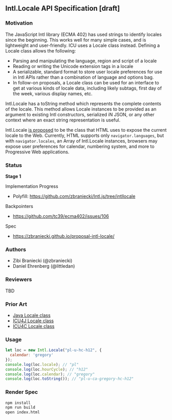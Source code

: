 ## Intl.Locale API Specification [draft]

### Motivation

The JavaScript Intl library (ECMA 402) has used strings to identify locales since the beginning. This works well for many simple cases, and is lightweight and user-friendly. ICU uses a Locale class instead. Defining a Locale class allows the following:
- Parsing and manipulating the language, region and script of a locale
- Reading or writing the Unicode extension tags in a locale
- A serializable, standard format to store user locale preferences for use in Intl APIs rather than a combination of language and options bag.
- In follow-on proposals, a Locale class can be used for an interface to get at various kinds of locale data, including likely subtags, first day of the week, various display names, etc.

Intl.Locale has a toString method which represents the complete contents of the locale. This method allows Locale instances to be provided as an argument to existing Intl constructors, serialized iN JSON, or any other context where an exact string representation is useful.

Intl.Locale [is proposed](https://github.com/whatwg/html/pull/3046) to be the class that HTML uses to expose the current locale to the Web. Currently, HTML supports only `navigator.languages`, but with `navigator.locales`, an Array of Intl.Locale instances, browsers may expose user preferences for calendar, numbering system, and more to Progressive Web applications.

### Status

__Stage 1__

Implementation Progress

 * Polyfill: https://github.com/zbraniecki/Intl.js/tree/intllocale

Backpointers

* https://github.com/tc39/ecma402/issues/106

Spec

* https://zbraniecki.github.io/proposal-intl-locale/

### Authors

 * Zibi Braniecki (@zbraniecki)
 * Daniel Ehrenberg (@littledan)

### Reviewers

TBD

### Prior Art

* [Java Locale class](https://docs.oracle.com/javase/7/docs/api/java/util/Locale.html)
* [ICU4J Locale class](http://icu-project.org/apiref/icu4j/com/ibm/icu/util/ULocale.html)
* [ICU4C Locale class](http://icu-project.org/apiref/icu4c/classicu_1_1Locale.html)

### Usage

```javascript
let loc = new Intl.Locale("pl-u-hc-h12", {
  calendar: 'gregory'
});
console.log(loc.locale); // "pl"
console.log(loc.hourCycle); // "h12"
console.log(loc.calendar); // "gregory"
console.log(loc.toString()); // "pl-u-ca-gregory-hc-h12"
```

### Render Spec

```bash
npm install
npm run build
open index.html
```
